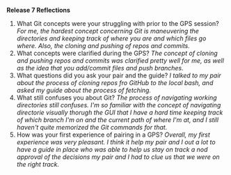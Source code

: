 **Release 7 Reflections**

1. What Git concepts were your struggling with prior to the GPS session?
  *For me, the hardest concept concerning Git is maneuvering the directories and keeping track of where you are and which files go where. Also, the cloning and pushing of repos and commits.*
2. What concepts were clarified during the GPS?
  *The concept of cloning and pushing repos and commits was clarified pretty well for me, as well as the idea that you add/commit files and push branches.*
3. What questions did you ask your pair and the guide?
  *I talked to my pair about the process of cloning repos fro GitHub to the local bash, and asked my guide about the process of fetching.*
4. What still confuses you about Git?
  *The process of navigating working directories still confuses. I'm so familiar with the concept of navigating directorie visually thorugh the GUI that I have a hard time keeping track of which branch I'm on and the current path of where I'm at, and I still haven't quite memorized the Git commands for that.*
5. How was your first experience of pairing in a GPS?
  *Overall, my first experience was very pleasant. I think it help my pair and I out a lot to have a guide in place who was able to help us stay on track a nod approval of the decisions my pair and I had to clue us that we were on the right track.*